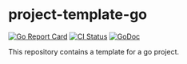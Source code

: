 # project-template-go

[![Go Report Card](https://goreportcard.com/badge/github.com/pasdam/files-index)](https://goreportcard.com/report/github.com/pasdam/files-index)
[![CI Status](https://github.com/pasdam/files-index/workflows/Continuous%20integration/badge.svg)](https://github.com/pasdam/files-index/actions/workflows/ci.yaml)
[![GoDoc](https://godoc.org/github.com/pasdam/files-index?status.svg)](https://godoc.org/github.com/pasdam/files-index)

This repository contains a template for a go project.
